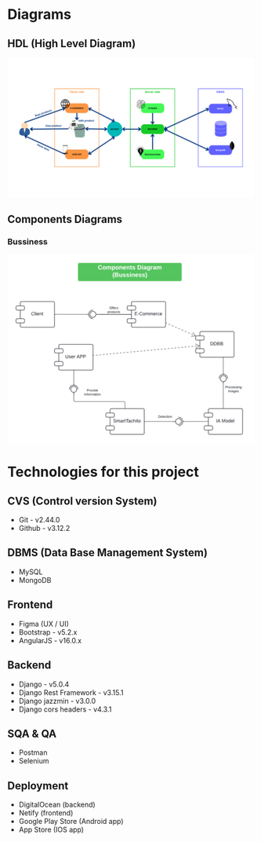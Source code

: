 # Diagrams
## HDL (High Level Diagram)
<img src="./HLD-architecture.png" alt="HLD">

## Components Diagrams
### Bussiness
<img src="./components-diagram-bussiness.png" alt="components diagram 1">

# Technologies for this project
## CVS (Control version System)
- Git - v2.44.0
- Github - v3.12.2

## DBMS (Data Base Management System)
- MySQL
- MongoDB

## Frontend
- Figma (UX / UI)
- Bootstrap - v5.2.x
- AngularJS - v16.0.x

## Backend
- Django - v5.0.4
- Django Rest Framework - v3.15.1
- Django jazzmin - v3.0.0
- Django cors headers - v4.3.1

## SQA & QA
- Postman
- Selenium

## Deployment
- DigitalOcean (backend)
- Netify (frontend)
- Google Play Store (Android app)
- App Store (IOS app)
